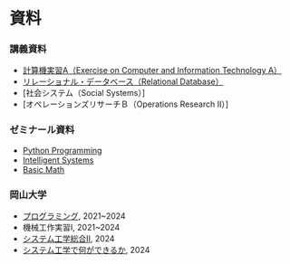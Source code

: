 # 資料

### 講義資料
- [計算機実習A（Exercise on Computer and Information Technology A）](https://zi-ang-liu.github.io/jb-cs101/intro.html)
- [リレーショナル・データベース（Relational Database）](https://zi-ang-liu.github.io/jb-database/intro.html)
- [社会システム（Social Systems）]
- [オペレーションズリサーチＢ（Operations Research II）]

### ゼミナール資料
- [Python Programming](https://ziangs-organization.gitbook.io/python/)
- [Intelligent Systems](https://zi-ang-liu.github.io/intelligent-systems/intro.html)
- [Basic Math](https://zi-ang-liu.github.io/jb-basic-math/intro.html)

### 岡山大学

* [プログラミング](https://zi-ang-liu.github.io/jb-c-programming/intro.html), 2021~2024
* 機械工作実習I, 2021~2024
* [システム工学総合Ⅱ](https://zi-ang-liu.github.io/jb-practice-on-systems-engineering/intro.html), 2024
* [システム工学で何ができるか](https://github.com/zi-ang-liu/Slides/tree/main/An-Introduction-to-Systems-Engineering), 2024